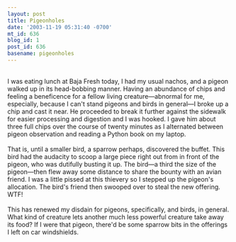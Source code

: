 ```yaml
---
layout: post
title: Pigeonholes
date: '2003-11-19 05:31:40 -0700'
mt_id: 636
blog_id: 1
post_id: 636
basename: pigeonholes
---
```

<br />I was eating lunch at Baja Fresh today, I had my usual nachos, and a pigeon walked up in its head-bobbing manner. Having an abundance of chips and feeling a beneficence for a fellow living creature&#x2014;abnormal for me, especially, because I can't stand pigeons and birds in general&#x2014;I broke up a chip and cast it near. He proceeded to break it further against the sidewalk for easier processing and digestion and I was hooked. I gave him about three full chips over the course of twenty minutes as I alternated between pigeon observation and reading a Python book on my laptop.<br /><br />That is, until a smaller bird, a sparrow perhaps, discovered the buffet. This bird had the audacity to scoop a large piece right out from in front of the pigeon, who was dutifully busting it up. The bird&#x2014;a third the size of the pigeon&#x2014;then flew away some distance to share the bounty with an avian friend. I was a little pissed at this thievery so I stepped up the pigeon's allocation. The bird's friend then swooped over to steal the new offering. WTF!<br /><br />This has renewed my disdain for pigeons, specifically, and birds, in general. What kind of creature lets another much less powerful creature take away its food? If I were that pigeon, there'd be some sparrow bits in the offerings I left on car windshields.<br /><br /><br />
